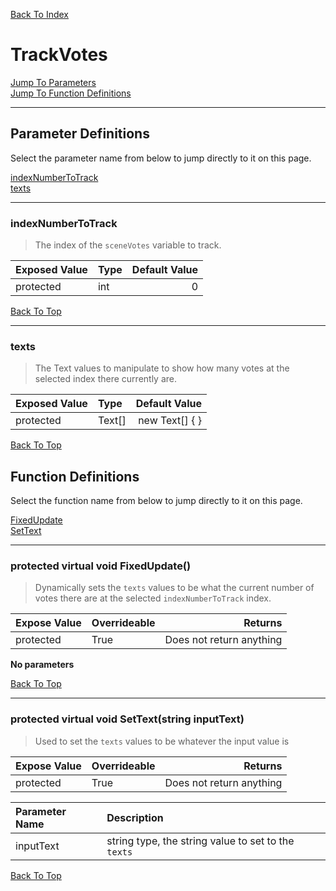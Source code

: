 [Back To Index](../../../index.md)

# TrackVotes

[Jump To Parameters](#parameter-definitions)<br/>
[Jump To Function Definitions](#functions-definitions)<br/>

--------------------------------------------------------
## Parameter Definitions<a name="parameter-definitions"></a>

Select the parameter name from below to jump directly to it on this page.

[indexNumberToTrack](#parameter-indexNumberToTrack)<br>
[texts](#parameter-texts)<br>

------------------
 ### indexNumberToTrack<a name="parameter-indexNumberToTrack"></a>
> The index of the `sceneVotes` variable to track.

| Exposed Value | Type | Default Value |
|:---|:---|---:|
|protected |int|0

[Back To Top](#)

------------------
 ### texts<a name="parameter-texts"></a>
> The Text values to manipulate to show how many votes at the selected index there currently are.

| Exposed Value | Type | Default Value |
|:---|:---|---:|
|protected |Text[]|new Text[] { }

[Back To Top](#)

## Function Definitions<a name="functions-definitions"></a>

Select the function name from below to jump directly to it on this page.

[FixedUpdate](#FixedUpdate)<br>
[SetText](#SetText)<br>

------------------
 ### protected virtual void FixedUpdate()<a name="FixedUpdate"></a>
>   Dynamically sets the `texts` values to be what the current number of votes there are at the selected `indexNumberToTrack` index. 

| Expose Value | Overrideable | Returns |
|:---|:---|---:|
|protected|True|Does not return anything|

**No parameters**

[Back To Top](#)

------------------
 ### protected virtual void SetText(string inputText)<a name="SetText"></a>
>   Used to set the `texts` values to be whatever the input value is 

| Expose Value | Overrideable | Returns |
|:---|:---|---:|
|protected|True|Does not return anything|

| Parameter Name | Description |
|:---|:---|
|inputText|string type, the string value to set to the `texts`|

[Back To Top](#)

